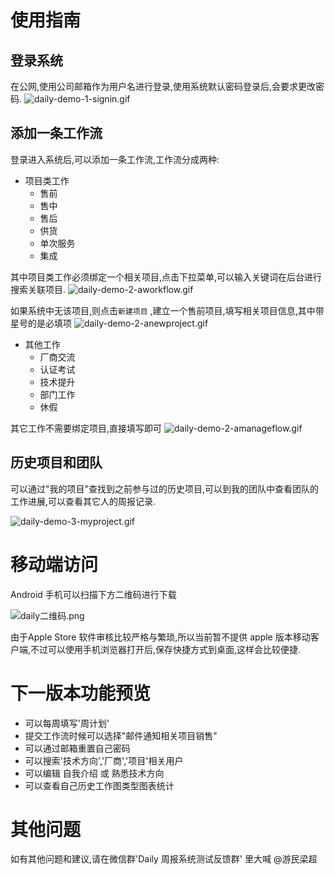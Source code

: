 # 使用指南

## 登录系统
在公网,使用公司邮箱作为用户名进行登录,使用系统默认密码登录后,会要求更改密码.
![daily-demo-1-signin.gif](https://i.loli.net/2018/04/04/5ac4ea79270af.gif)

## 添加一条工作流

登录进入系统后,可以添加一条工作流,工作流分成两种:

- 项目类工作
  - 售前
  - 售中
  - 售后
  - 供货
  - 单次服务
  - 集成

其中项目类工作必须绑定一个相关项目,点击下拉菜单,可以输入关键词在后台进行搜索关联项目.
![daily-demo-2-aworkflow.gif](https://i.loli.net/2018/04/04/5ac4ea796dc30.gif)

如果系统中无该项目,则点击`新建项目` ,建立一个售前项目,填写相关项目信息,其中带星号的是必填项
![daily-demo-2-anewproject.gif](https://i.loli.net/2018/04/05/5ac4ffd644d71.gif)

- 其他工作
  - 厂商交流
  - 认证考试
  - 技术提升
  - 部门工作
  - 休假

其它工作不需要绑定项目,直接填写即可
![daily-demo-2-amanageflow.gif](https://i.loli.net/2018/04/04/5ac4f008a65bf.gif)


## 历史项目和团队

可以通过"我的项目"查找到之前参与过的历史项目,可以到我的团队中查看团队的工作进展,可以查看其它人的周报记录.

![daily-demo-3-myproject.gif](https://i.loli.net/2018/04/04/5ac4e8c000e24.gif)


# 移动端访问

Android 手机可以扫描下方二维码进行下载

![daily二维码.png](https://i.loli.net/2018/04/05/5ac50125efa01.png)

由于Apple Store 软件审核比较严格与繁琐,所以当前暂不提供 apple 版本移动客户端,不过可以使用手机浏览器打开后,保存快捷方式到桌面,这样会比较便捷.


# 下一版本功能预览

- 可以每周填写'周计划'
- 提交工作流时候可以选择"邮件通知相关项目销售"
- 可以通过邮箱重置自己密码
- 可以搜索'技术方向','厂商','项目'相关用户
- 可以编辑 自我介绍 或 熟悉技术方向
- 可以查看自己历史工作图类型图表统计 


# 其他问题
如有其他问题和建议,请在微信群'Daily 周报系统测试反馈群' 里大喊 @游民梁超


